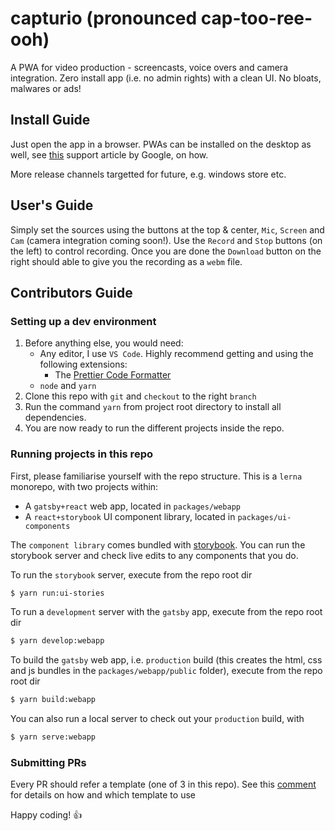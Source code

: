 # capturio (pronounced cap-too-ree-ooh)

A PWA for video production - screencasts, voice overs and camera integration. Zero install app (i.e. no admin rights) with a clean UI. No bloats, malwares or ads!

## Install Guide

Just open the app in a browser. PWAs can be installed on the desktop as well, see [this](https://support.google.com/chrome/answer/9658361) support article by Google, on how.

More release channels targetted for future, e.g. windows store etc.

## User's Guide

Simply set the sources using the buttons at the top & center, `Mic`, `Screen` and `Cam` (camera integration coming soon!). Use the `Record` and `Stop` buttons (on the left) to control recording. Once you are done the `Download` button on the right should able to give you the recording as a `webm` file.

## Contributors Guide

### Setting up a dev environment

1. Before anything else, you would need:
   - Any editor, I use `VS Code`. Highly recommend getting and using the following extensions:
     - The [Prettier Code Formatter](https://marketplace.visualstudio.com/items?itemName=esbenp.prettier-vscode)
   - `node` and `yarn`
2. Clone this repo with `git` and `checkout` to the right `branch`
3. Run the command `yarn` from project root directory to install all dependencies.
4. You are now ready to run the different projects inside the repo.

### Running projects in this repo

First, please familiarise yourself with the repo structure. This is a `lerna` monorepo, with two projects within:

- A `gatsby+react` web app, located in `packages/webapp`
- A `react+storybook` UI component library, located in `packages/ui-components`

The `component library` comes bundled with [storybook](https://storybook.js.org/). You can run the storybook server and check live edits to any components that you do.

To run the `storybook` server, execute from the repo root dir

```bash
$ yarn run:ui-stories
```

To run a `development` server with the `gatsby` app, execute from the repo root dir

```bash
$ yarn develop:webapp
```

To build the `gatsby` web app, i.e. `production` build (this creates the html, css and js bundles in the `packages/webapp/public` folder), execute from the repo root dir

```bash
$ yarn build:webapp
```

You can also run a local server to check out your `production` build, with

```bash
$ yarn serve:webapp
```


### Submitting PRs

Every PR should refer a template (one of 3 in this repo). See this [comment](https://github.com/soumik-mukherjee/capturio/pull/12#issue-403828412) for details on how and which template to use

Happy coding! :+1:

